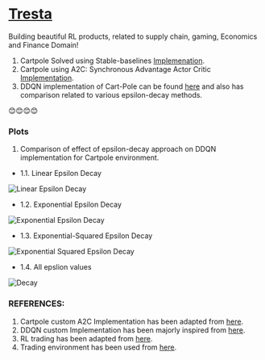 # [Tresta](https://github.com/CCsaurabh/tresta/)

Building beautiful RL products, related to supply chain, gaming, Economics and Finance Domain!

1. Cartpole Solved using Stable-baselines [Implemenation](https://github.com/HSaurabh0919/tresta/blob/main/Reinforcement_Learning/CartPole.ipynb).
2. Cartpole using A2C: Synchronous Advantage Actor Critic [Implementation](https://github.com/HSaurabh0919/tresta/blob/main/Reinforcement_Learning/CartPole_ActorCritic_Custom.ipynb).
3. DDQN implementation of Cart-Pole can be found [here](https://github.com/HSaurabh0919/tresta/blob/main/Reinforcement_Learning/DDQN_cartpole.ipynb) and also has comparison related to various epsilon-decay methods.

😊😊😊😊

### Plots
1. Comparison of effect of epsilon-decay approach on DDQN implementation for Cartpole environment.

- 1.1. Linear Epsilon Decay

![Linear Epsilon Decay](https://github.com/HSaurabh0919/tresta/blob/main/plots/linear_decay.png)

- 1.2. Exponential Epsilon Decay

![Exponential Epsilon Decay](https://github.com/HSaurabh0919/tresta/blob/main/plots/exponential_decay.png)

- 1.3. Exponential-Squared Epsilon Decay

![Exponential Squared Epsilon Decay](https://github.com/HSaurabh0919/tresta/blob/main/plots/exponential_squared_decay.png)

- 1.4. All epslion values

![ Decay](https://github.com/HSaurabh0919/tresta/blob/main/plots/epsilon_curves.png)

### REFERENCES: 
1. Cartpole custom A2C Implementation has been adapted from [here](https://github.com/higgsfield/RL-Adventure-2/blob/master/1.actor-critic.ipynb).
2. DDQN custom Implementation has been majorly inspired from [here](https://github.com/higgsfield/RL-Adventure/blob/master/2.double%20dqn.ipynb).
3. RL trading has been adapted from [here](https://github.com/nicknochnack/Reinforcement-Learning-for-Trading/blob/main/Reinforcement%20Learning%20GME%20Trading%20Tutorial.ipynb).
4. Trading environment has been used from [here](https://github.com/AminHP/gym-anytrading).
